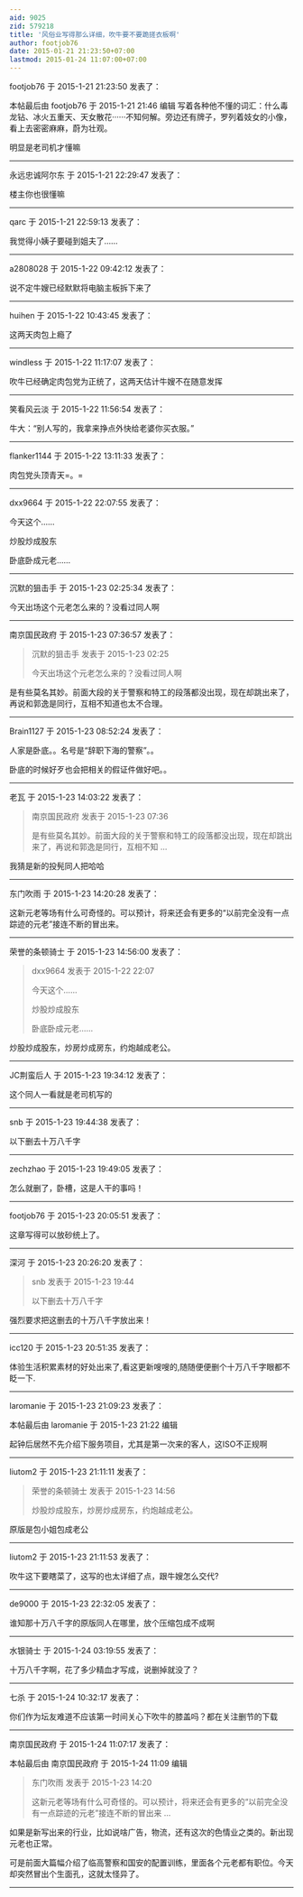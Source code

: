 ```yaml
---
aid: 9025
zid: 579218
title: '风俗业写得那么详细，吹牛要不要跪搓衣板啊'
author: footjob76
date: 2015-01-21 21:23:50+07:00
lastmod: 2015-01-24 11:07:00+07:00
---
```


footjob76 于 2015-1-21 21:23:50 发表了：

本帖最后由 footjob76 于 2015-1-21 21:46 编辑 写着各种他不懂的词汇：什么毒龙钻、冰火五重天、天女散花······不知何解。旁边还有牌子，罗列着妓女的小像，看上去密密麻麻，蔚为壮观。

明显是老司机才懂嘛

---------

永远忠诚阿尔东 于 2015-1-21 22:29:47 发表了：

楼主你也很懂嘛

---------

qarc 于 2015-1-21 22:59:13 发表了：

我觉得小姨子要碰到姐夫了……

---------

a2808028 于 2015-1-22 09:42:12 发表了：

说不定牛嫂已经默默将电脑主板拆下来了

---------

huihen 于 2015-1-22 10:43:45 发表了：

这两天肉包上瘾了

---------

windless 于 2015-1-22 11:17:07 发表了：

吹牛已经确定肉包党为正统了，这两天估计牛嫂不在随意发挥

---------

笑看风云淡 于 2015-1-22 11:56:54 发表了：

牛大：“别人写的，我拿来挣点外快给老婆你买衣服。”

---------

flanker1144 于 2015-1-22 13:11:33 发表了：

肉包党头顶青天=。=

---------

dxx9664 于 2015-1-22 22:07:55 发表了：

今天这个……

炒股炒成股东

卧底卧成元老……

---------

沉默的狙击手 于 2015-1-23 02:25:34 发表了：

今天出场这个元老怎么来的？没看过同人啊

---------

南京国民政府 于 2015-1-23 07:36:57 发表了：

> 沉默的狙击手 发表于 2015-1-23 02:25
> 
> 今天出场这个元老怎么来的？没看过同人啊



是有些莫名其妙。前面大段的关于警察和特工的段落都没出现，现在却跳出来了，再说和郭逸是同行，互相不知道也太不合理。

---------

Brain1127 于 2015-1-23 08:52:24 发表了：

人家是卧底。。名号是“辞职下海的警察”。。

卧底的时候好歹也会把相关的假证件做好吧。。

---------

老瓦 于 2015-1-23 14:03:22 发表了：

> 南京国民政府 发表于 2015-1-23 07:36
> 
> 是有些莫名其妙。前面大段的关于警察和特工的段落都没出现，现在却跳出来了，再说和郭逸是同行，互相不知 ...



我猜是新的投髡同人把哈哈

---------

东门吹雨 于 2015-1-23 14:20:28 发表了：

这新元老等场有什么可奇怪的。可以预计，将来还会有更多的“以前完全没有一点踪迹的元老”接连不断的冒出来。

---------

荣誉的条顿骑士 于 2015-1-23 14:56:00 发表了：

> dxx9664 发表于 2015-1-22 22:07
> 
> 今天这个……
> 
> 炒股炒成股东
> 
> 卧底卧成元老……



炒股炒成股东，炒房炒成房东，约炮越成老公。

---------

JC荆蛮后人 于 2015-1-23 19:34:12 发表了：

这个同人一看就是老司机写的

---------

snb 于 2015-1-23 19:44:38 发表了：

以下删去十万八千字

---------

zechzhao 于 2015-1-23 19:49:05 发表了：

怎么就删了，卧槽，这是人干的事吗！

---------

footjob76 于 2015-1-23 20:05:51 发表了：

这章写得可以放砂统上了。

---------

深河 于 2015-1-23 20:26:20 发表了：

> snb 发表于 2015-1-23 19:44
> 
> 以下删去十万八千字



强烈要求把这删去的十万八千字放出来！

---------

icc120 于 2015-1-23 20:51:35 发表了：

体验生活积累素材的好处出来了,看这更新嗖嗖的,随随便便删个十万八千字眼都不眨一下.

---------

laromanie 于 2015-1-23 21:09:23 发表了：

本帖最后由 laromanie 于 2015-1-23 21:22 编辑 

起钟后居然不先介绍下服务项目，尤其是第一次来的客人，这ISO不正规啊

---------

liutom2 于 2015-1-23 21:11:11 发表了：

> 荣誉的条顿骑士 发表于 2015-1-23 14:56
> 
> 炒股炒成股东，炒房炒成房东，约炮越成老公。



原版是包小姐包成老公

---------

liutom2 于 2015-1-23 21:11:53 发表了：

吹牛这下要瞎菜了，这写的也太详细了点，跟牛嫂怎么交代?

---------

de9000 于 2015-1-23 22:32:05 发表了：

谁知那十万八千字的原版同人在哪里，放个压缩包成不成啊

---------

水银骑士 于 2015-1-24 03:19:55 发表了：

十万八千字啊，花了多少精血才写成，说删掉就没了？

---------

七杀 于 2015-1-24 10:32:17 发表了：

你们作为坛友难道不应该第一时间关心下吹牛的膝盖吗？都在关注删节的下载

---------

南京国民政府 于 2015-1-24 11:07:17 发表了：

本帖最后由 南京国民政府 于 2015-1-24 11:09 编辑 


> 
> 东门吹雨 发表于 2015-1-23 14:20
> 
> 这新元老等场有什么可奇怪的。可以预计，将来还会有更多的“以前完全没有一点踪迹的元老”接连不断的冒出来 ...



如果是新写出来的行业，比如说啥广告，物流，还有这次的色情业之类的。新出现元老也正常。

可是前面大篇幅介绍了临高警察和国安的配置训练，里面各个元老都有职位。今天却突然冒出个生面孔，这就太怪异了。

---------

